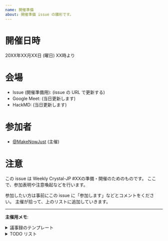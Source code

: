 ```yaml
---
name: 開催準備
about: 開催準備 issue の雛形です。
---
```


# 開催日時

20XX年XX月XX日 (曜日) XX時より

# 会場

- Issue (開催準備用): (issue の URL で更新する)
- Google Meet: (当日更新します)
- HackMD: (当日更新します)

# 参加者

- [@MakeNowJust][] (主催)

[@MakeNowJust]: https://github.com/MakeNowJust
[@arcage]: https://github.com/arcage
[@at-grandpa]: https://github.com/at-grandpa
[@kubo39]: https://github.com/kubo39
[@manman4]: https://github.com/manman4
[@msky026]: https://github.com/msky026
[@rosylilly]: https://github.com/rosylilly
[@tobyapi]: https://github.com/tobyapi
[@universato]: https://github.com/universato
<!-- 過去に参加した人のリンクをここに追加していく -->

# 注意

この issue は Weekly Crystal-JP #XXの準備・開催のためのものです。
ここで、参加表明や注意喚起などを行います。

参加したい方は事前にこの issue に「参加します」などとコメントをください。
主催が拾って、上のリストに追加していきます。

- - -

**主催用メモ**:

<details>
  <summary>議事録のテンプレート</summary>

  ```markdown
  # Weekly Crystal-JP #XX (20XX/XX/XX開催)

  ## 会場

  (上の会場リストをコピー)

  ## 参加者

  (上の参加者リストをコピー)

  ## 話題

  (話題を並べていく)
  ```

</details>

<details>
  <summary>TODO リスト</summary>

  開催前:

  - [ ] 開催準備 issue を立てる
  - [ ] テンプレートを埋める
    - [ ] 開催日時
    - [ ] 会場の開催準備 Issue
    - [ ] 回数
  - [ ] GitHub Pages のトップページの開催準備 issue へのリンクを更新する

  開催直前:

  - [ ] 参加者を追加する
  - [ ] Google ハングアウトを用意する
  - [ ] HackMD を用意する
  - [ ] 上記の URL を追加する

  開催後:

  - [ ] 議事録を書く
  - [ ] この issue を close する

</details>
